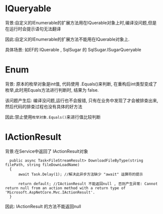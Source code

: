 # IQueryable

背景:自定义的IEnumerable的扩展方法用在IQuerable对象上时,编译没问题,但是在运行时会提示语句无法翻译

因此:自定义的IEnumerable的扩展方法不能用在IQuerable对象上.

具体场景: 如EF的 IQuerable , SqlSugar 的 SqlSugar.ISugarQueryable



# Enum

背景: 原本的枚举对象是int值, 代码使用 .Equals()来判断, 在重构后int类型变成了枚举,此时用Equals方法进行判断时, 结果为 false.

该问题产生后: 编译没问题,运行也不会报错, 只有在业务中发现了才会被排查出来, 然后代码的排查过程也没有具体的好方法

因此:禁止使用`枚举对象.Equals()`来进行值比较判断



# IActionResult 

背景:在Service中返回了 IActionResult对象

```
  public async Task<FileStreamResult> DownloadFileByType(string filePath, string fileDownLoadName)
  {
      await Task.Delay(1); //解决此异步方法缺少 "await" 运算符的提示

      return default; //IActionResult 不能返回null , 否则产生异常: Cannot return null from an action method with a return type of 'Microsoft.AspNetCore.Mvc.IActionResult'.
  }
```

因此: IActionResult 的方法不能返回null

